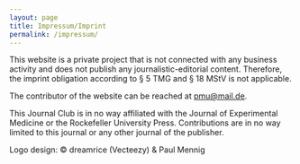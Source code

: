 ```yaml
---
layout: page
title: Impressum/Imprint
permalink: /impressum/
---
```


This website is a private project that is not connected with any business activity and does not publish any journalistic-editorial content. Therefore, the imprint obligation according to § 5 TMG and § 18 MStV is not applicable.

The contributor of the website can be reached at pmu@mail.de.

This Journal Club is in no way affiliated with the Journal of Experimental Medicine or the Rockefeller University Press. Contributions are in no way limited to this journal or any other journal of the publisher.

Logo design: © dreamrice (Vecteezy) & Paul Mennig

